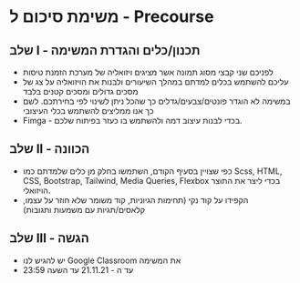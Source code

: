 
# משימת סיכום ל - Precourse

## שלב I - תכנון/כלים והגדרת המשימה
- לפניכם שני קבצי מסוג תמונה אשר מציגים ויזואליה של מערכת הזמנת טיסות
- עליכם להשתמש בכלים למדתם במהלך השיעורים ולבנות את הויזואליה על צג של מסכים גדולים ומסכים קטנים בלבד
- במשימה לא הוגדר פונטים/צבעים/גדלים כך שהכל ניתן לשינוי לפי בחירתכם. לשם כך אנו ממליצים להשתמש בכלי העיצובי 
- Fimga - בכדי לבנות עיצוב דמה ולהשתמש בו כעזר בפיתוח שלכם.

## שלב II - הכוונה

- כפי שצויין בסעיף הקודם, השתמשו בחלק מן כלים שלמדתם כמו Scss, HTML, CSS, Bootstrap, Tailwind, Media Queries, Flexbox בכדי ליצר את התוצר הויזואלי.
- הקפידו על קוד נקי (תחימות הגיוניות, קוד משומר שלא חוזר על עצמו, קלאסים/תגיות עם משמעות ותגובות)

## שלב III - הגשה

- יש להגיש לנו Google Classroom את המשימה
- עד ה - 21.11.21 עד השעה 23:59




